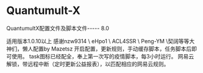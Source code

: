 # Quantumult-X
 QuantumultX配置文件及脚本文件----- 8.0

适用版本1.0.10以上
感谢nzw9314 \ eHpo1 \ ACL4SSR \ Peng-YM \契阔等等大神们，懒人配置by Mazetsz
开启配置，更新规则，手动缓存脚本，任务脚本后即可使用。
task图标已经配全，奉上第一次写的疫情脚本，每3小时运行。
网易云解锁，带远程中断（定时更新公益报表），以匹配相应的网易云规则。
